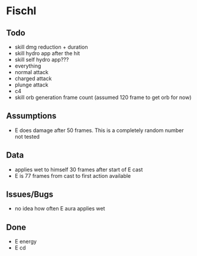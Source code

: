 # Fischl

## Todo

- skill dmg reduction + duration
- skill hydro app after the hit
- skill self hydro app???
- everything
- normal attack
- charged attack
- plunge attack
- c4
- skill orb generation frame count (assumed 120 frame to get orb for now)

## Assumptions

- E does damage after 50 frames. This is a completely random number not tested

## Data

- applies wet to himself 30 frames after start of E cast
- E is 77 frames from cast to first action available

## Issues/Bugs

- no idea how often E aura applies wet

## Done

- E energy
- E cd
